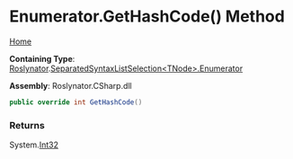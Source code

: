 # Enumerator\.GetHashCode\(\) Method

[Home](../../../../README.md)

**Containing Type**: [Roslynator](../../../README.md)\.[SeparatedSyntaxListSelection\<TNode>.Enumerator](../README.md)

**Assembly**: Roslynator\.CSharp\.dll

```csharp
public override int GetHashCode()
```

### Returns

System\.[Int32](https://docs.microsoft.com/en-us/dotnet/api/system.int32)

